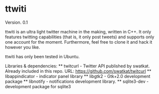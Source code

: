 # ttwiti
Version. 0.1

ttwiti is an ultra light twitter machine in the making, written in C++.  It only features twitting capabilities (that is, it only post tweets) and supports only one account for the moment.  Furthermore, feel free to clone it and hack it however you like.

ttwiti has only been tested in Ubuntu.  

Libraries & dependencies:
** twitcurl - Twitter API published by swatkat. Already included in this repo. URL: https://github.com/swatkat/twitcurl
** libappindicator - indicator panel library
** libgtk2 - Gtk+2.0 development package
** libnotify - notifications development library.
** sqlite3-dev - development package for sqlite3
